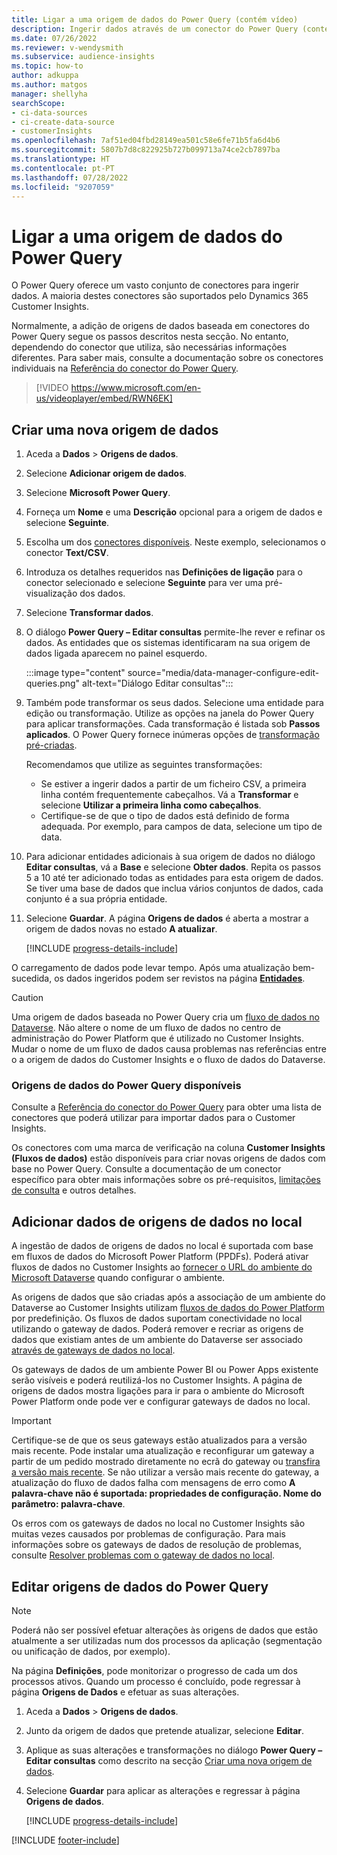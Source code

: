 ```yaml
---
title: Ligar a uma origem de dados do Power Query (contém vídeo)
description: Ingerir dados através de um conector do Power Query (contém vídeo).
ms.date: 07/26/2022
ms.reviewer: v-wendysmith
ms.subservice: audience-insights
ms.topic: how-to
author: adkuppa
ms.author: matgos
manager: shellyha
searchScope:
- ci-data-sources
- ci-create-data-source
- customerInsights
ms.openlocfilehash: 7af51ed04fbd28149ea501c58e6fe71b5fa6d4b6
ms.sourcegitcommit: 5807b7d8c822925b727b099713a74ce2cb7897ba
ms.translationtype: HT
ms.contentlocale: pt-PT
ms.lasthandoff: 07/28/2022
ms.locfileid: "9207059"
---
```

# <a name="connect-to-a-power-query-data-source"></a>Ligar a uma origem de dados do Power Query

O Power Query oferece um vasto conjunto de conectores para ingerir dados. A maioria destes conectores são suportados pelo Dynamics 365 Customer Insights.

Normalmente, a adição de origens de dados baseada em conectores do Power Query segue os passos descritos nesta secção. No entanto, dependendo do conector que utiliza, são necessárias informações diferentes. Para saber mais, consulte a documentação sobre os conectores individuais na [Referência do conector do Power Query](/power-query/connectors/).

> [!VIDEO https://www.microsoft.com/en-us/videoplayer/embed/RWN6EK]

## <a name="create-a-new-data-source"></a>Criar uma nova origem de dados

1. Aceda a **Dados** > **Origens de dados**.

1. Selecione **Adicionar origem de dados**.

1. Selecione **Microsoft Power Query**.

1. Forneça um **Nome** e uma **Descrição** opcional para a origem de dados e selecione **Seguinte**.

1. Escolha um dos [conectores disponíveis](#available-power-query-data-sources). Neste exemplo, selecionamos o conector **Text/CSV**.

1. Introduza os detalhes requeridos nas **Definições de ligação** para o conector selecionado e selecione **Seguinte** para ver uma pré-visualização dos dados.

1. Selecione **Transformar dados**.

1. O diálogo **Power Query – Editar consultas** permite-lhe rever e refinar os dados. As entidades que os sistemas identificaram na sua origem de dados ligada aparecem no painel esquerdo.

   :::image type="content" source="media/data-manager-configure-edit-queries.png" alt-text="Diálogo Editar consultas":::

1. Também pode transformar os seus dados. Selecione uma entidade para edição ou transformação. Utilize as opções na janela do Power Query para aplicar transformações. Cada transformação é listada sob **Passos aplicados**. O Power Query fornece inúmeras opções de [transformação pré-criadas](/power-query/power-query-what-is-power-query#transformations).

   Recomendamos que utilize as seguintes transformações:

   - Se estiver a ingerir dados a partir de um ficheiro CSV, a primeira linha contém frequentemente cabeçalhos. Vá a **Transformar** e selecione **Utilizar a primeira linha como cabeçalhos**.
   - Certifique-se de que o tipo de dados está definido de forma adequada. Por exemplo, para campos de data, selecione um tipo de data.

1. Para adicionar entidades adicionais à sua origem de dados no diálogo **Editar consultas**, vá a **Base** e selecione **Obter dados**. Repita os passos 5 a 10 até ter adicionado todas as entidades para esta origem de dados. Se tiver uma base de dados que inclua vários conjuntos de dados, cada conjunto é a sua própria entidade.

1. Selecione **Guardar**. A página **Origens de dados** é aberta a mostrar a origem de dados novas no estado **A atualizar**.

   [!INCLUDE [progress-details-include](includes/progress-details-pane.md)]

O carregamento de dados pode levar tempo. Após uma atualização bem-sucedida, os dados ingeridos podem ser revistos na página [**Entidades**](entities.md).

> [!CAUTION]
> Uma origem de dados baseada no Power Query cria um [fluxo de dados no Dataverse](/power-query/dataflows/overview-dataflows-across-power-platform-dynamics-365). Não altere o nome de um fluxo de dados no centro de administração do Power Platform que é utilizado no Customer Insights. Mudar o nome de um fluxo de dados causa problemas nas referências entre o a origem de dados do Customer Insights e o fluxo de dados do Dataverse.

### <a name="available-power-query-data-sources"></a>Origens de dados do Power Query disponíveis

Consulte a [Referência do conector do Power Query](/power-query/connectors/) para obter uma lista de conectores que poderá utilizar para importar dados para o Customer Insights.

Os conectores com uma marca de verificação na coluna **Customer Insights (Fluxos de dados)** estão disponíveis para criar novas origens de dados com base no Power Query. Consulte a documentação de um conector específico para obter mais informações sobre os pré-requisitos, [limitações de consulta](/power-query/power-query-online-limits) e outros detalhes.

## <a name="add-data-from-on-premises-data-sources"></a>Adicionar dados de origens de dados no local

A ingestão de dados de origens de dados no local é suportada com base em fluxos de dados do Microsoft Power Platform (PPDFs). Poderá ativar fluxos de dados no Customer Insights ao [fornecer o URL do ambiente do Microsoft Dataverse](create-environment.md) quando configurar o ambiente.

As origens de dados que são criadas após a associação de um ambiente do Dataverse ao Customer Insights utilizam [fluxos de dados do Power Platform](/power-query/dataflows/overview-dataflows-across-power-platform-dynamics-365) por predefinição. Os fluxos de dados suportam conectividade no local utilizando o gateway de dados. Poderá remover e recriar as origens de dados que existiam antes de um ambiente do Dataverse ser associado [através de gateways de dados no local](/data-integration/gateway/service-gateway-app).

Os gateways de dados de um ambiente Power BI ou Power Apps existente serão visíveis e poderá reutilizá-los no Customer Insights. A página de origens de dados mostra ligações para ir para o ambiente do Microsoft Power Platform onde pode ver e configurar gateways de dados no local.

> [!IMPORTANT]
> Certifique-se de que os seus gateways estão atualizados para a versão mais recente. Pode instalar uma atualização e reconfigurar um gateway a partir de um pedido mostrado diretamente no ecrã do gateway ou [transfira a versão mais recente](https://powerapps.microsoft.com/downloads/). Se não utilizar a versão mais recente do gateway, a atualização do fluxo de dados falha com mensagens de erro como **A palavra-chave não é suportada: propriedades de configuração. Nome do parâmetro: palavra-chave**.
>
> Os erros com os gateways de dados no local no Customer Insights são muitas vezes causados por problemas de configuração. Para mais informações sobre os gateways de dados de resolução de problemas, consulte [Resolver problemas com o gateway de dados no local](/data-integration/gateway/service-gateway-tshoot).

## <a name="edit-power-query-data-sources"></a>Editar origens de dados do Power Query

> [!NOTE]
> Poderá não ser possível efetuar alterações às origens de dados que estão atualmente a ser utilizadas num dos processos da aplicação (segmentação ou unificação de dados, por exemplo).
>
> Na página **Definições**, pode monitorizar o progresso de cada um dos processos ativos. Quando um processo é concluído, pode regressar à página **Origens de Dados** e efetuar as suas alterações.

1. Aceda a **Dados** > **Origens de dados**.

1. Junto da origem de dados que pretende atualizar, selecione **Editar**.

1. Aplique as suas alterações e transformações no diálogo **Power Query – Editar consultas** como descrito na secção [Criar uma nova origem de dados](#create-a-new-data-source).

1. Selecione **Guardar** para aplicar as alterações e regressar à página **Origens de dados**.

   [!INCLUDE [progress-details-include](includes/progress-details-pane.md)]

[!INCLUDE [footer-include](includes/footer-banner.md)]

